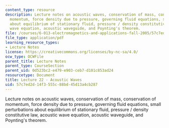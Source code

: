 ```yaml
---
content_type: resource
description: Lecture notes on acoustic waves, conservation of mass, conservation of
  momentum, force density due to pressure, governing fluid equations, small perturbations
  about equilibrium of stationary fluid, pressure / density constitutive law, acoustic
  wave equation, acoustic waveguide, and Poynting's theorem.
file: /courses/6-013-electromagnetics-and-applications-fall-2005/57c7ed2d14f3555c88bd45d13a4cb287_lec22.pdf
file_type: application/pdf
learning_resource_types:
- Lecture Notes
license: https://creativecommons.org/licenses/by-nc-sa/4.0/
ocw_type: OCWFile
parent_title: Lecture Notes
parent_type: CourseSection
parent_uid: 0d523bc2-e479-e903-ceb7-d101c853ad24
resourcetype: Document
title: Lecture 22 - Acoustic Waves
uid: 57c7ed2d-14f3-555c-88bd-45d13a4cb287
---
```

Lecture notes on acoustic waves, conservation of mass, conservation of momentum, force density due to pressure, governing fluid equations, small perturbations about equilibrium of stationary fluid, pressure / density constitutive law, acoustic wave equation, acoustic waveguide, and Poynting's theorem.